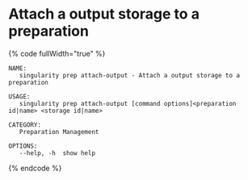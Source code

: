# Attach a output storage to a preparation

{% code fullWidth="true" %}
```
NAME:
   singularity prep attach-output - Attach a output storage to a preparation

USAGE:
   singularity prep attach-output [command options]<preparation id|name> <storage id|name>

CATEGORY:
   Preparation Management

OPTIONS:
   --help, -h  show help
```
{% endcode %}
